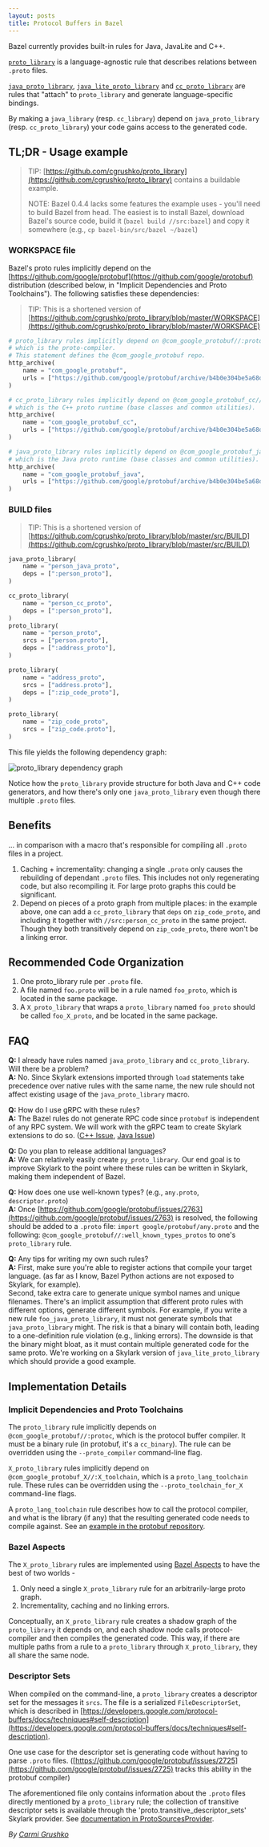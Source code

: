 ```yaml
---
layout: posts
title: Protocol Buffers in Bazel
---
```


Bazel currently provides built-in rules for Java, JavaLite and C++.

[`proto_library`](https://bazel.build/versions/master/docs/be/protocol-buffer.html#proto_library)
is a language-agnostic rule that describes relations between `.proto` files.

[`java_proto_library`](https://bazel.build/versions/master/docs/be/java.html#java_proto_library),
[`java_lite_proto_library`](https://bazel.build/versions/master/docs/be/java.html#java_lite_proto_library)
and
[`cc_proto_library`](https://bazel.build/versions/master/docs/be/c-cpp.html#cc_proto_library)
are rules that "attach" to `proto_library` and generate language-specific
bindings.

By making a `java_library` (resp. `cc_library`) depend on `java_proto_library`
(resp. `cc_proto_library`) your code gains access to the generated code.

## TL;DR - Usage example

> TIP:
> [https://github.com/cgrushko/proto_library](https://github.com/cgrushko/proto_library)
> contains a buildable example.
>
> NOTE: Bazel 0.4.4 lacks some features the example uses - you'll need to build
> Bazel from head. The easiest is to install Bazel, download Bazel's source
> code, build it (`bazel build //src:bazel`) and copy it somewhere (e.g., `cp
> bazel-bin/src/bazel ~/bazel`)

### WORKSPACE file

Bazel's proto rules implicitly depend on the
[https://github.com/google/protobuf](https://github.com/google/protobuf)
distribution (described below, in "Implicit Dependencies and Proto Toolchains").
The following satisfies these dependencies:

> TIP: This is a shortened version of
> [https://github.com/cgrushko/proto_library/blob/master/WORKSPACE](https://github.com/cgrushko/proto_library/blob/master/WORKSPACE)

```python
# proto_library rules implicitly depend on @com_google_protobuf//:protoc,
# which is the proto-compiler.
# This statement defines the @com_google_protobuf repo.
http_archive(
    name = "com_google_protobuf",
    urls = ["https://github.com/google/protobuf/archive/b4b0e304be5a68de3d0ee1af9b286f958750f5e4.zip"],
)

# cc_proto_library rules implicitly depend on @com_google_protobuf_cc//:cc_toolchain,
# which is the C++ proto runtime (base classes and common utilities).
http_archive(
    name = "com_google_protobuf_cc",
    urls = ["https://github.com/google/protobuf/archive/b4b0e304be5a68de3d0ee1af9b286f958750f5e4.zip"],
)

# java_proto_library rules implicitly depend on @com_google_protobuf_java//:java_toolchain,
# which is the Java proto runtime (base classes and common utilities).
http_archive(
    name = "com_google_protobuf_java",
    urls = ["https://github.com/google/protobuf/archive/b4b0e304be5a68de3d0ee1af9b286f958750f5e4.zip"],
)
```

### BUILD files

> TIP: This is a shortened version of
> [https://github.com/cgrushko/proto_library/blob/master/src/BUILD](https://github.com/cgrushko/proto_library/blob/master/src/BUILD)

```python
java_proto_library(
    name = "person_java_proto",
    deps = [":person_proto"],
)

cc_proto_library(
    name = "person_cc_proto",
    deps = [":person_proto"],
)
proto_library(
    name = "person_proto",
    srcs = ["person.proto"],
    deps = [":address_proto"],
)

proto_library(
    name = "address_proto",
    srcs = ["address.proto"],
    deps = [":zip_code_proto"],
)

proto_library(
    name = "zip_code_proto",
    srcs = ["zip_code.proto"],
)
```

This file yields the following dependency graph:

![proto_library dependency graph](/assets/proto_library-dep-graph.png)

Notice how the `proto_library` provide structure for both Java and C++ code
generators, and how there's only one `java_proto_library` even though there
multiple `.proto` files.

## Benefits

... in comparison with a macro that's responsible for compiling all `.proto`
files in a project.

1.  Caching + incrementality: changing a single `.proto` only causes the
    rebuilding of dependant `.proto` files. This includes not only regenerating
    code, but also recompiling it. For large proto graphs this could be
    significant.
2.  Depend on pieces of a proto graph from multiple places: in the example
    above, one can add a `cc_proto_library` that `deps` on `zip_code_proto`, and
    including it together with `//src:person_cc_proto` in the same project.
    Though they both transitively depend on `zip_code_proto`, there won't be a
    linking error.

## Recommended Code Organization

1.  One proto_library rule per `.proto` file.
2.  A file named `foo.proto` will be in a rule named `foo_proto`, which is
    located in the same package.
3.  A `X_proto_library` that wraps a `proto_library` named `foo_proto` should be
    called `foo_X_proto`, and be located in the same package.

## FAQ

**Q:** I already have rules named `java_proto_library` and `cc_proto_library`.
Will there be a problem?<br />
**A:** No. Since Skylark extensions imported through `load` statements take
precedence over native rules with the same name, the new rule should not affect
existing usage of the `java_proto_library` macro.

**Q:** How do I use gRPC with these rules?<br />
**A:** The Bazel rules do not generate RPC code since `protobuf` is independent
of any RPC system. We will work with the gRPC team to create Skylark extensions
to do so. ([C++ Issue](https://github.com/grpc/grpc/issues/9873), [Java
Issue](https://github.com/grpc/grpc-java/issues/2756))

**Q:** Do you plan to release additional languages?<br />
**A:** We can relatively easily create `py_proto_library`. Our end goal is to
improve Skylark to the point where these rules can be written in Skylark, making
them independent of Bazel.

**Q:** How does one use well-known types? (e.g., `any.proto`,
`descriptor.proto`)<br />
**A:** Once [https://github.com/google/protobuf/issues/2763](https://github.com/google/protobuf/issues/2763) is resolved, the
following should be added to a `.proto` file: `import google/protobuf/any.proto`
and the following: `@com_google_protobuf//:well_known_types_protos` to one's
`proto_library` rule.

**Q:** Any tips for writing my own such rules?<br />
**A:** First, make sure you're able to register actions that compile your target
language. (as far as I know, Bazel Python actions are not exposed to Skylark,
for example).<br />
Second, take extra care to generate unique symbol names and unique filenames.
There's an implicit assumption that different proto rules with different
options, generate different symbols. For example, if you write a new rule
`foo_java_proto_library`, it must not generate symbols that `java_proto_library`
might. The risk is that a binary will contain both, leading to a one-definition
rule violation (e.g., linking errors). The downside is that the binary might
bloat, as it must contain multiple generated code for the same proto. We're
working on a Skylark version of `java_lite_proto_library` which should provide a
good example.

## Implementation Details

### Implicit Dependencies and Proto Toolchains

The `proto_library` rule implicitly depends on `@com_google_protobuf//:protoc`,
which is the protocol buffer compiler. It must be a binary rule (in protobuf,
it's a `cc_binary`). The rule can be overridden using the `--proto_compiler`
command-line flag.

`X_proto_library` rules implicitly depend on
`@com_google_protobuf_X//:X_toolchain`, which is a `proto_lang_toolchain` rule.
These rules can be overridden using the `--proto_toolchain_for_X` command-line
flags.

A `proto_lang_toolchain` rule describes how to call the protocol compiler, and
what is the library (if any) that the resulting generated code needs to compile
against. See an [example in the protobuf
repository](https://github.com/google/protobuf/blob/b4b0e304be5a68de3d0ee1af9b286f958750f5e4/BUILD#L773).

### Bazel Aspects

The `X_proto_library` rules are implemented using [Bazel
Aspects](https://bazel.build/versions/master/docs/skylark/aspects.html) to have
the best of two worlds -

1.  Only need a single `X_proto_library` rule for an arbitrarily-large proto
    graph.
2.  Incrementality, caching and no linking errors.

Conceptually, an `X_proto_library` rule creates a shadow graph of the
`proto_library` it depends on, and each shadow node calls protocol-compiler and
then compiles the generated code. This way, if there are multiple paths from a
rule to a `proto_library` through `X_proto_library`, they all share the same
node.

### Descriptor Sets

When compiled on the command-line, a `proto_library` creates a descriptor set
for the messages it `srcs`. The file is a serialized `FileDescriptorSet`, which
is described in
[https://developers.google.com/protocol-buffers/docs/techniques#self-description](https://developers.google.com/protocol-buffers/docs/techniques#self-description).

One use case for the descriptor set is generating code without having to parse
`.proto` files.
([https://github.com/google/protobuf/issues/2725](https://github.com/google/protobuf/issues/2725)
tracks this ability in the protobuf compiler)

The aforementioned file only contains information about the `.proto` files
directly mentioned by a `proto_library` rule; the collection of transitive
descriptor sets is available through the 'proto.transitive_descriptor_sets'
Skylark provider. See [documentation in
ProtoSourcesProvider](https://github.com/bazelbuild/bazel/blob/5dbb23ba44ec0037cf0944b17716ea3f08a69c27/src/main/java/com/google/devtools/build/lib/rules/proto/ProtoSourcesProvider.java#L121).

_By [Carmi Grushko](https://github.com/cgrushko)_
